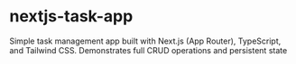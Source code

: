 # nextjs-task-app
Simple task management app built with Next.js (App Router), TypeScript, and Tailwind CSS. Demonstrates full CRUD operations and persistent state
